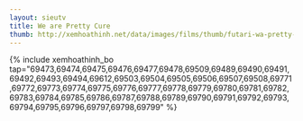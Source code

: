```yaml
---
layout: sieutv
title: We are Pretty Cure
thumb: http://xemhoathinh.net/data/images/films/thumb/futari-wa-pretty-cure-we-are-pretty-cure-2004.jpg
---
```

{% include xemhoathinh_bo tap="69473,69474,69475,69476,69477,69478,69509,69489,69490,69491,69492,69493,69494,69612,69503,69504,69505,69506,69507,69508,69771,69772,69773,69774,69775,69776,69777,69778,69779,69780,69781,69782,69783,69784,69785,69786,69787,69788,69789,69790,69791,69792,69793,69794,69795,69796,69797,69798,69799" %} 
